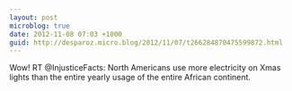 ```yaml
---
layout: post
microblog: true
date: 2012-11-08 07:03 +1000
guid: http://desparoz.micro.blog/2012/11/07/t266284870475599872.html
---
```

Wow! RT @InjusticeFacts: North Americans use more electricity on Xmas lights than the entire yearly usage of the entire African continent.
